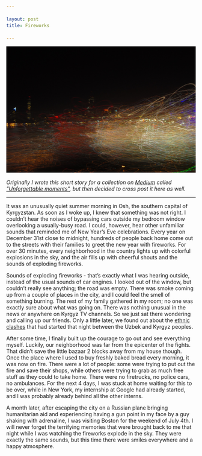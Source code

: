 ```yaml
---

layout: post
title: Fireworks

---
```


![Boston Skyline](/images/header.jpeg)

_Originally I wrote this short story for a collection on [Medium](https://medium.com/unforgettable-moments/2b2dd018f8fd) called ["Unforgettable moments"](https://medium.com/unforgettable-moments), but then decided to cross post it here as well._

--------------------------------

It was an unusually quiet summer morning in Osh, the southern capital of Kyrgyzstan. As soon as I woke up, I knew that something was not right. I couldn’t hear the noises of bypassing cars outside my bedroom window overlooking a usually-busy road. I could, however, hear other unfamiliar sounds that reminded me of New Year’s Eve celebrations. Every year on December 31st close to midnight, hundreds of people back home come out to the streets with their families to greet the new year with fireworks. For over 30 minutes, every neighborhood in the country lights up with colorful explosions in the sky, and the air fills up with cheerful shouts and the sounds of exploding fireworks.

Sounds of exploding fireworks - that’s exactly what I was hearing outside, instead of the usual sounds of car engines. I looked out of the window, but couldn’t really see anything; the road was empty. There was smoke coming up from a couple of places in the city, and I could feel the smell of something burning. The rest of my family gathered in my room; no one was exactly sure about what was going on. There was nothing unusual in the news or anywhere on Kyrgyz TV channels. So we just sat there wondering and calling up our friends. Only a little later, we found out about the [ethnic clashes](http://en.wikipedia.org/wiki/2010_South_Kyrgyzstan_ethnic_clashes) that had started that night between the Uzbek and Kyrgyz peoples.

After some time, I finally built up the courage to go out and see everything myself. Luckily, our neighborhood was far from the epicenter of the fights. That didn’t save the little bazaar 2 blocks away from my house though. Once the place where I used to buy freshly baked bread every morning, it was now on fire. There were a lot of people: some were trying to put out the fire and save their shops, while others were trying to grab as much free stuff as they could to take home. There were no firetrucks, no police cars, no ambulances. For the next 4 days, I was stuck at home waiting for this to be over, while in New York, my internship at Google had already started, and I was probably already behind all the other interns.

A month later, after escaping the city on a Russian plane bringing humanitarian aid and experiencing having a gun point in my face by a guy shaking with adrenaline, I was visiting Boston for the weekend of July 4th. I will never forget the terrifying memories that were brought back to me that night while I was watching the fireworks explode in the sky. They were exactly the same sounds, but this time there were smiles everywhere and a happy atmosphere.
